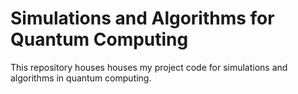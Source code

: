 # Simulations and Algorithms for Quantum Computing
This repository houses houses my project code for simulations and algorithms in quantum computing.
